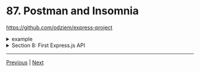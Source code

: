 # 87. Postman and Insomnia


https://github.com/odziem/express-project

<details>
  <summary> example </summary>

  - `server.js`
    ```

    ``` 
---

-   run `npm start` 

- go to `http://localhost:3000/`, `http://localhost:3000/friends`, `http://localhost:3000/friends/0`, `http://localhost:3000/friends/1`, `http://localhost:3000/friends/2`

---

<p align="center" >
    <img src="../imags/86_Route-Parameters.png" width="80%" >
</p> 
---

<p align="center" >
    <img src="../imags/86_Route-Parameters_1.png" width="80%" >
</p> 

---

<p align="center" >
    <img src="../imags/86_Route-Parameters_2.png" width="80%" >
</p> 

---

<p align="center" >
    <img src="../imags/86_Route-Parameters_3.png" width="80%" >
</p> 

---

<p align="center" >
    <img src="../imags/86_Route-Parameters_4.png" width="80%" >
</p> 

</details>  

<details>
  <summary> Section 8: First Express.js API </summary>

  - [Codebase: express-project](../src/8_express-project/)

</details>

---

[Previous](./85_Express-vs-Next.js-vs-Koa.md) | [Next]()